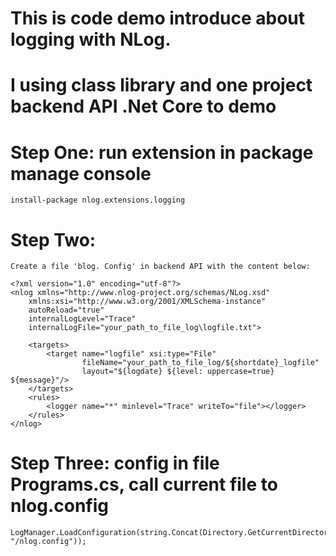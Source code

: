 # This is code demo introduce about logging with NLog.
# I using class library and one project backend API .Net Core to demo

# Step One: run extension in package manage console
    install-package nlog.extensions.logging
# Step Two:
    Create a file 'blog. Config' in backend API with the content below:

    <?xml version="1.0" encoding="utf-8"?>
    <nlog xmlns="http://www.nlog-project.org/schemas/NLog.xsd"
        xmlns:xsi="http://www.w3.org/2001/XMLSchema-instance"
        autoReload="true"
        internalLogLevel="Trace"
        internalLogFile="your_path_to_file_log\logfile.txt">

        <targets>
            <target name="logfile" xsi:type="File"
                    fileName="your_path_to_file_log/${shortdate}_logfile"
                    layout="${logdate} ${level: uppercase=true} ${message}"/>
        </targets>
        <rules>
            <logger name="*" minlevel="Trace" writeTo="file"></logger>
        </rules>
    </nlog>
    
# Step Three: config in file Programs.cs, call current file to nlog.config
    LogManager.LoadConfiguration(string.Concat(Directory.GetCurrentDirectory(), "/nlog.config"));